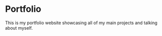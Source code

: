 # Portfolio
This is my portfolio website showcasing all of my main projects and talking about myself.
